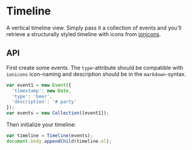 
Timeline
========

A vertical timeline view. Simply pass it a collection of events and you'll
retrieve a structurally styled timeline with icons from [ionicons](//ionicons.com).


API
---

First create some events. The `type`-attribute should be compatible with
`ionicons` icon-naming and description should be in the `markdown`-syntax.
```js
var event1 = new Event({
  'timestamp': new Date,
  'type': 'beer',
  'description': '# party'
});
var events = new Collection([event1]);
```

Then initialize your timeline:
```js
var timeline = Timeline(events);
document.body.appendChild(timeline.el);
```

